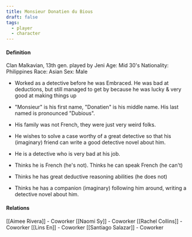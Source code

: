 ```yaml
---
title: Monsieur Donatien du Bious
draft: false
tags:
  - player
  - character
---
```

#### Definition
Clan Malkavian, 13th gen. played by Jeni
Age: Mid 30's
Nationality: Philippines
Race: Asian
Sex: Male

- Worked as a detective before he was Embraced. He was bad at deductions, but still managed to get by because he was lucky & very good at making things up
- "Monsieur" is his first name, "Donatien" is his middle name. His last named is pronounced "Dubious".
- His family was not French, they were just very weird folks.

- He wishes to solve a case worthy of a great detective so that his (imaginary) friend can write a good detective novel about him.

- He is a detective who is very bad at his job.
- Thinks he is French (he's not). Thinks he can speak French (he can't)
- Thinks he has great deductive reasoning abilities (he does not)
- Thinks he has a companion (imaginary) following him around, writing a detective novel about him.
#### Relations
[[Aimee Rivera]] - Coworker
[[Naomi Sy]] - Coworker
[[Rachel Collins]] - Coworker
[[Lins En]] - Coworker
[[Santiago Salazar]] - Coworker